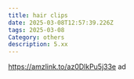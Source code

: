 ```yaml
---
title: hair clips
date: 2025-03-08T12:57:39.226Z
tags: 2025-03-08
Category: others
description: 5.xx
---
```

<!--StartFragment-->

https://amzlink.to/az0DlkPu5j33e ad

<!--EndFragment-->